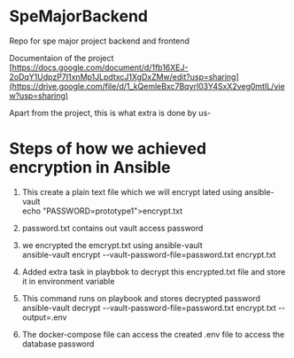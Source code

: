 # SpeMajorBackend
Repo for spe major project backend and frontend

Documentaion of the project
[https://docs.google.com/document/d/1fb16XEJ-2oDqY1UdpzP7I1xnMp1JLpdtxcJ1XgDxZMw/edit?usp=sharing](https://drive.google.com/file/d/1_kQemleBxc7Bqyrl03Y4SxX2veg0mtIL/view?usp=sharing)


Apart from the project, this is what extra is done by us-

# Steps of how we achieved encryption in Ansible

1. This create a plain text file which we will encrypt lated using ansible-vault  
echo "PASSWORD=prototype1">encrypt.txt

2. password.txt contains out vault access password  

3. we encrypted the emcrypt.txt using ansible-vault  
ansible-vault encrypt --vault-password-file=password.txt encrypt.txt

4. Added extra task in playbbok to decrypt this encrypted.txt file and store it in environment variable  
5. This command runs on playbook and stores decrypted password  
ansible-vault decrypt --vault-password-file=password.txt encrypt.txt --output=.env

5. The docker-compose file can access the created .env file to access the database password
